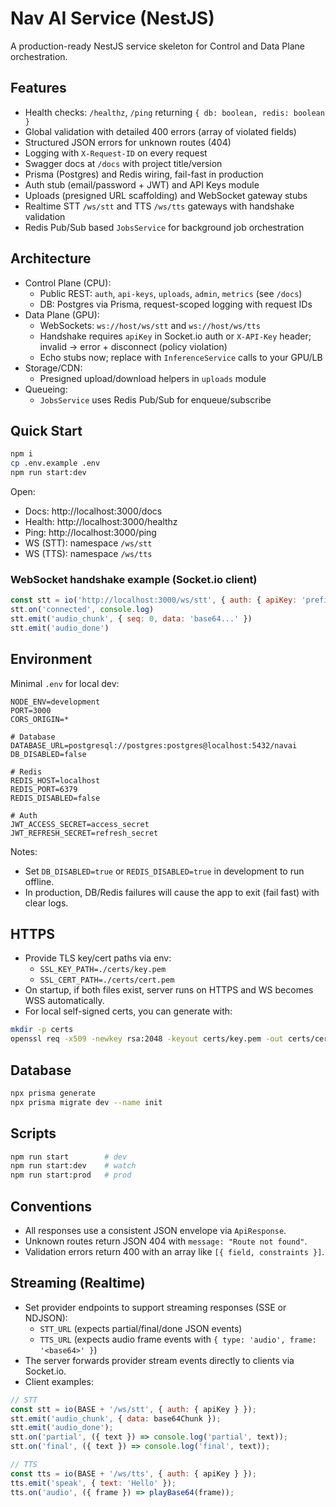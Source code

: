 # Nav AI Service (NestJS)

A production-ready NestJS service skeleton for Control and Data Plane orchestration.

## Features
- Health checks: `/healthz`, `/ping` returning `{ db: boolean, redis: boolean }`
- Global validation with detailed 400 errors (array of violated fields)
- Structured JSON errors for unknown routes (404)
- Logging with `X-Request-ID` on every request
- Swagger docs at `/docs` with project title/version
- Prisma (Postgres) and Redis wiring, fail-fast in production
- Auth stub (email/password + JWT) and API Keys module
- Uploads (presigned URL scaffolding) and WebSocket gateway stubs
- Realtime STT `/ws/stt` and TTS `/ws/tts` gateways with handshake validation
- Redis Pub/Sub based `JobsService` for background job orchestration

## Architecture
- Control Plane (CPU):
  - Public REST: `auth`, `api-keys`, `uploads`, `admin`, `metrics` (see `/docs`)
  - DB: Postgres via Prisma, request-scoped logging with request IDs
- Data Plane (GPU):
  - WebSockets: `ws://host/ws/stt` and `ws://host/ws/tts`
  - Handshake requires `apiKey` in Socket.io auth or `X-API-Key` header; invalid → error + disconnect (policy violation)
  - Echo stubs now; replace with `InferenceService` calls to your GPU/LB
- Storage/CDN:
  - Presigned upload/download helpers in `uploads` module
- Queueing:
  - `JobsService` uses Redis Pub/Sub for enqueue/subscribe

## Quick Start

```bash
npm i
cp .env.example .env
npm run start:dev
```

Open:
- Docs: http://localhost:3000/docs
- Health: http://localhost:3000/healthz
- Ping: http://localhost:3000/ping
- WS (STT): namespace `/ws/stt`
- WS (TTS): namespace `/ws/tts`

### WebSocket handshake example (Socket.io client)
```js
const stt = io('http://localhost:3000/ws/stt', { auth: { apiKey: 'prefix.suffix' }})
stt.on('connected', console.log)
stt.emit('audio_chunk', { seq: 0, data: 'base64...' })
stt.emit('audio_done')
```

## Environment

Minimal `.env` for local dev:
```env
NODE_ENV=development
PORT=3000
CORS_ORIGIN=*

# Database
DATABASE_URL=postgresql://postgres:postgres@localhost:5432/navai
DB_DISABLED=false

# Redis
REDIS_HOST=localhost
REDIS_PORT=6379
REDIS_DISABLED=false

# Auth
JWT_ACCESS_SECRET=access_secret
JWT_REFRESH_SECRET=refresh_secret
```

Notes:
- Set `DB_DISABLED=true` or `REDIS_DISABLED=true` in development to run offline.
- In production, DB/Redis failures will cause the app to exit (fail fast) with clear logs.

## HTTPS
- Provide TLS key/cert paths via env:
  - `SSL_KEY_PATH=./certs/key.pem`
  - `SSL_CERT_PATH=./certs/cert.pem`
- On startup, if both files exist, server runs on HTTPS and WS becomes WSS automatically.
- For local self-signed certs, you can generate with:
```bash
mkdir -p certs
openssl req -x509 -newkey rsa:2048 -keyout certs/key.pem -out certs/cert.pem -days 365 -nodes -subj "/CN=localhost"
```

## Database

```bash
npx prisma generate
npx prisma migrate dev --name init
```

## Scripts

```bash
npm run start        # dev
npm run start:dev    # watch
npm run start:prod   # prod
```

## Conventions
- All responses use a consistent JSON envelope via `ApiResponse`.
- Unknown routes return JSON 404 with `message: "Route not found"`.
- Validation errors return 400 with an array like `[{ field, constraints }]`.

## Streaming (Realtime)
- Set provider endpoints to support streaming responses (SSE or NDJSON):
  - `STT_URL` (expects partial/final/done JSON events)
  - `TTS_URL` (expects audio frame events with `{ type: 'audio', frame: '<base64>' }`)
- The server forwards provider stream events directly to clients via Socket.io.
- Client examples:
```js
// STT
const stt = io(BASE + '/ws/stt', { auth: { apiKey } });
stt.emit('audio_chunk', { data: base64Chunk });
stt.emit('audio_done');
stt.on('partial', ({ text }) => console.log('partial', text));
stt.on('final', ({ text }) => console.log('final', text));

// TTS
const tts = io(BASE + '/ws/tts', { auth: { apiKey } });
tts.emit('speak', { text: 'Hello' });
tts.on('audio', ({ frame }) => playBase64(frame));
```
